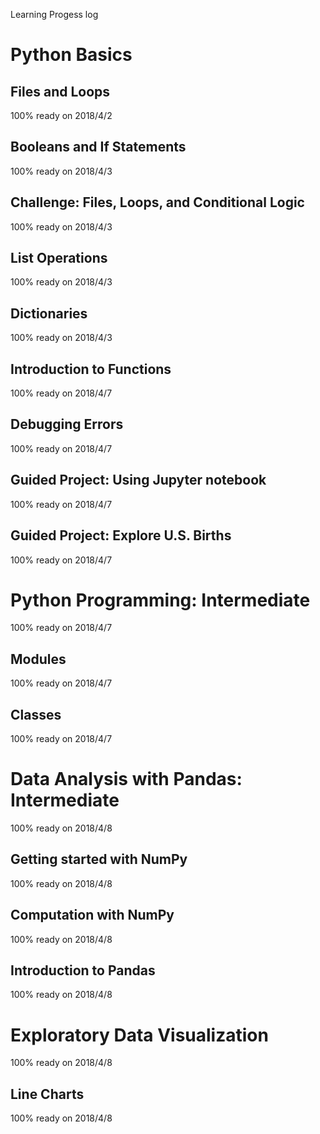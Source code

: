 Learning Progess log


# Python Basics

## Files and Loops
   100% ready on 2018/4/2

## Booleans and If Statements
   100% ready on 2018/4/3

## Challenge: Files, Loops, and Conditional Logic
   100% ready on 2018/4/3

## List Operations
   100% ready on 2018/4/3

## Dictionaries
   100% ready on 2018/4/3

## Introduction to Functions
   100% ready on 2018/4/7

## Debugging Errors
   100% ready on 2018/4/7

## Guided Project: Using Jupyter notebook
   100% ready on 2018/4/7

## Guided Project: Explore U.S. Births
   100% ready on 2018/4/7

# Python Programming: Intermediate
   100% ready on 2018/4/7

## Modules
   100% ready on 2018/4/7

## Classes
   100% ready on 2018/4/7

# Data Analysis with Pandas: Intermediate
   100% ready on 2018/4/8

## Getting started with NumPy
   100% ready on 2018/4/8

## Computation with NumPy
   100% ready on 2018/4/8

## Introduction to Pandas
   100% ready on 2018/4/8

# Exploratory Data Visualization
   100% ready on 2018/4/8

## Line Charts
   100% ready on 2018/4/8
